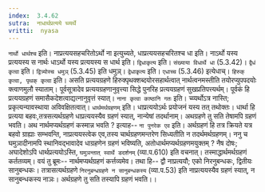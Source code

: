 ```yaml
---
index:  3.4.62
sutra:  नाधार्थप्रत्यये च्व्यर्थे
vritti:  nyasa
---
```


`नार्थो धार्थश्च` इति। नाप्रत्ययसहचरितोऽर्थो ना इत्युच्यते, धाप्रत्ययसहचरितश्च धा इति। नाऽर्थो यस्य प्रत्ययस्य स नार्थः धाऽर्थो यस्य प्रत्ययस्य स धार्थ इति। `द्विधाकृत्य` इति। `संख्याया विधार्थे धा` (5.3.42)। `द्वैधं कृत्वा` इति। `द्वित्र्योस्च धमुञ्` (5.3.45) इति धमुञ्। `द्वेधाकृत्य` इति। `एधाच्च` (5.3.46) इत्येधाच्।
`हिरुक् कृत्वा, पृथक् कृत्वा` इति। असति प्रत्ययग्रहणे हिरुक्पृथक्शब्दयोरसहार्थत्वात् नार्थत्वनमस्तीति तयोरप्युपपदयोः क्त्वाणमुलौ स्याताम्। पूर्वसूत्रादेव प्रत्ययग्रहणानुवृत्त्या सिद्धे पुनरिह प्रत्ययग्रहणं सुखप्रतिपत्त्यर्थम्। पूर्वकं हि प्रत्ययग्रहणं समासैकदेशत्वाद्यत्नानुवृत्तं स्यात्। `नाना कृत्वा काष्ठानि गतः` इति। च्व्यर्थोऽत्र नास्ति; प्रकृत्यन्यावस्थाया अविवक्षितत्वात्। `धार्थमर्थग्रहणम्` इति। धाप्रत्ययोऽर्थः प्रयोजनं यस्य तत् तथोक्तः। धार्था हि प्रत्यया बहवः,तत्रसत्यर्थग्रहणे धाप्रत्ययस्यैव ग्रहणं स्यात्, नान्येषां तदर्थानाम्। अथग्रहणे तु सति तेषामपि ग्रहणं भवति। अथ नार्थमप्यर्थग्रहणं कस्मान्न भवति ? इत्याह-- `ना पुनरेक एव` इति। अर्थग्रहणं हि तत्र क्रियते यत्र बहवो ग्राह्याः सम्भवन्ति, नाप्रत्ययस्त्वेक एव,तस्य चार्थग्रहणमन्तरेण सिध्यतीति न तदर्थमर्थग्रहणम्। ननु च घमुञादीनामपि स्थानिवद्भावादेव धाग्रहणेन ग्रहणं भविष्यति, अतोधार्थमप्यर्थग्रहणमयुक्तम् ? नैष दोषः; अघादेशोऽपि धार्थप्रत्ययोऽस्ति, `घमुञन्तात् स्वार्थे डदर्शनम्` (व्या.प.610) इति वचनात्। तस्माद्धार्थमर्थग्रहणं कर्ततव्यम्।
वयं तु ब्रूमः-- नार्थमप्यर्थग्रहणं कर्त्तव्यमेव। तथा हि-- द्वौ नाप्रत्ययौ; एको निरनुबन्धकः, द्वितीयः सानुबन्धकः। तत्रासत्यर्थग्रहणे `निरनुबन्धग्रहणे न सानुबन्धकस्य` (व्या.प.53) इति नाप्रत्ययस्यैव ग्रहणं स्यात्, न सानुबन्धकस्य नाञः। अर्थग्रहणे तु सति तस्यापि ग्रहणं भवति।।

